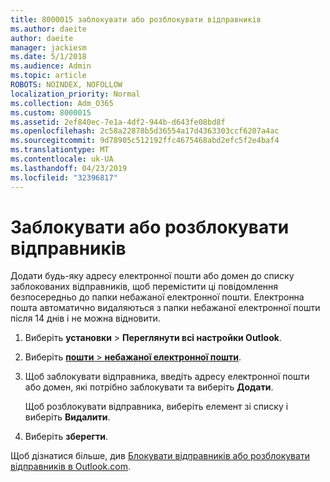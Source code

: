 ```yaml
---
title: 8000015 заблокувати або розблокувати відправників
ms.author: daeite
author: daeite
manager: jackiesm
ms.date: 5/1/2018
ms.audience: Admin
ms.topic: article
ROBOTS: NOINDEX, NOFOLLOW
localization_priority: Normal
ms.collection: Adm_O365
ms.custom: 8000015
ms.assetid: 2ef840ec-7e1a-4df2-944b-d643fe08bd8f
ms.openlocfilehash: 2c58a22878b5d36554a17d4363303ccf6207a4ac
ms.sourcegitcommit: 9d78905c512192ffc4675468abd2efc5f2e4baf4
ms.translationtype: MT
ms.contentlocale: uk-UA
ms.lasthandoff: 04/23/2019
ms.locfileid: "32396817"
---
```

# <a name="block-or-unblock-senders"></a>Заблокувати або розблокувати відправників

Додати будь-яку адресу електронної пошти або домен до списку заблокованих відправників, щоб перемістити ці повідомлення безпосередньо до папки небажаної електронної пошти. Електронна пошта автоматично видаляються з папки небажаної електронної пошти після 14 днів і не можна відновити.
  
1. Виберіть **установки** \> **Переглянути всі настройки Outlook**. 
    
2. Виберіть [ **пошти** \> **небажаної електронної пошти**](https://outlook.live.com/mail/options/mail/junkEmail). 
    
3. Щоб заблокувати відправника, введіть адресу електронної пошти або домен, які потрібно заблокувати та виберіть **Додати**. 
    
    Щоб розблокувати відправника, виберіть елемент зі списку і виберіть **Видалити**.
    
4. Виберіть **зберегти**. 
    
Щоб дізнатися більше, див [Блокувати відправників або розблокувати відправників в Outlook.com](https://go.microsoft.com/fwlink/p/?linkid=873133).
  

